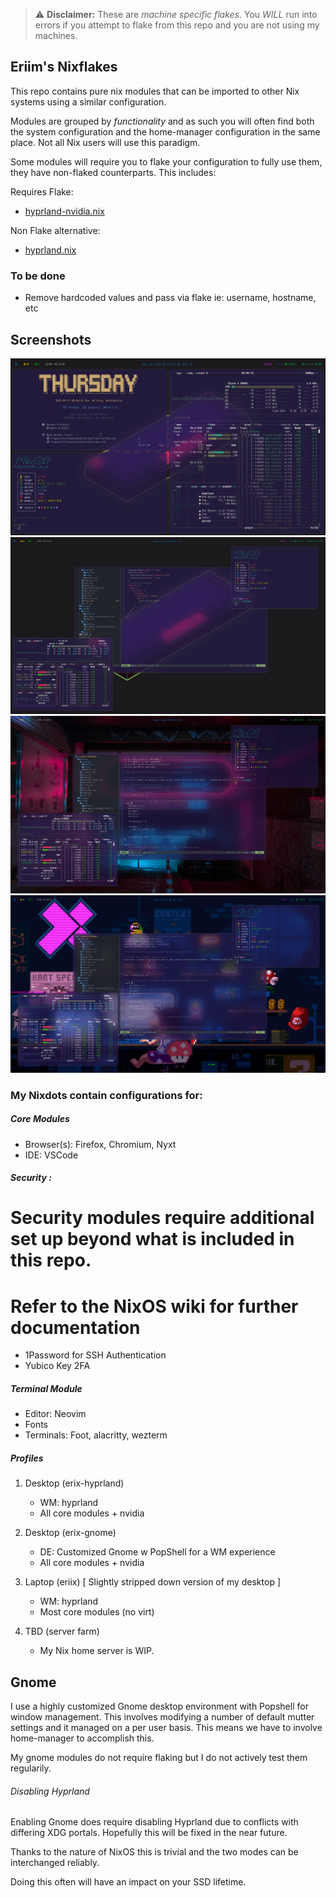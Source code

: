 > :warning: **Disclaimer:** These are *machine specific flakes*. You *WILL* run into errors if you attempt to flake from this repo and you are not using my machines.

## Eriim's Nixflakes

This repo contains pure nix modules that can be imported to other Nix systems using a similar configuration. 

Modules are grouped by *functionality* and as such you will often find both the system configuration and the home-manager configuration in the same place. Not all Nix users will use this paradigm.

Some modules will require you to flake your configuration to fully use them, they have non-flaked counterparts. This includes:

Requires Flake:

- [hyprland-nvidia.nix](https://github.com/erictossell/nixflakes/blob/main/modules/hyprland-nvidia.nix)

Non Flake alternative:

- [hyprland.nix](https://github.com/erictossell/nixflakes/blob/main/modules/hyprland.nix)

### To be done 

- Remove hardcoded values and pass via flake ie: username, hostname, etc

## Screenshots 
![Hyprland](screen-hyprland.png)
![Hyprland1](screen-hyprland1.png)
![Hyprland1](screen-hyprland2.png)
![Hyprland1](screen-hyprland3.png
)
### My Nixdots contain configurations for:

##### Core Modules

  - Browser(s): Firefox, Chromium, Nyxt 
  - IDE: VSCode

##### Security : 

  # Security modules require additional set up beyond what is included in this repo.
  # Refer to the NixOS wiki for further documentation
  - 1Password for SSH Authentication
  - Yubico Key 2FA

##### Terminal Module 

  - Editor: Neovim
  - Fonts
  - Terminals: Foot, alacritty, wezterm   

##### Profiles

1. Desktop (erix-hyprland)

   - WM: hyprland
   - All core modules + nvidia

2. Desktop (erix-gnome)

   - DE: Customized Gnome w PopShell for a WM experience
   - All core modules + nvidia

3. Laptop (eriix) [ Slightly stripped down version of my desktop ]

   - WM: hyprland
   - Most core modules (no virt)   

4. TBD (server farm) 

   - My Nix home server is WIP.


## Gnome

I use a highly customized Gnome desktop environment with Popshell for window management. This involves modifying a number of default mutter settings and it managed on a per user basis. This means we have to involve home-manager to accomplish this.

My gnome modules do not require flaking but I do not actively test them regularily.

###### Disabling Hyprland
Enabling Gnome does require disabling Hyprland due to conflicts with differing XDG portals. Hopefully this will be fixed in the near future.

Thanks to the nature of NixOS this is trivial and the two modes can be interchanged reliably. 

Doing this often will have an impact on your SSD lifetime.
